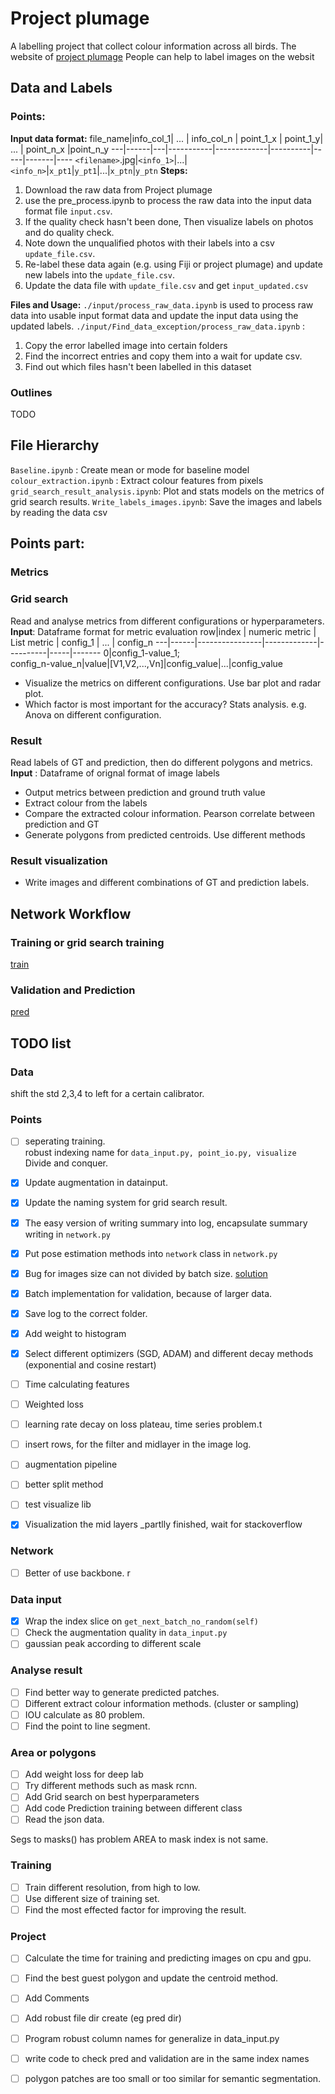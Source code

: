 

# Project plumage
A labelling project that collect colour information across all birds.
The website of [project plumage](https://www.zooniverse.org/projects/ghthomas/project-plumage)
People can help to label images on the websit

## Data and Labels
### Points:
**Input data format:**
file_name|info_col_1| ... | info_col_n | point_1_x | point_1_y| ... | point_n_x |point_n_y
---|------|---|-----------|-------------|----------|-----|-------|----
`<filename>`.jpg|`<info_1>`|...|`<info_n>`|`x_pt1`|`y_pt1`|...|`x_ptn`|`y_ptn`
**Steps:**
1. Download the raw data from Project plumage
2. use the pre_process.ipynb to process the raw data into the input data format file `input.csv`.
3. If the quality check hasn't been done, Then visualize labels on photos and do quality check.
4. Note down the unqualified photos with their labels into a csv `update_file.csv`.
5.  Re-label these data again (e.g. using Fiji or project plumage) and update new labels into the `update_file.csv`.
6. Update the data file with `update_file.csv` and get `input_updated.csv`

**Files and Usage:**
`./input/process_raw_data.ipynb` is used to process raw data into usable input format data and update the input data using the updated labels.
`./input/Find_data_exception/process_raw_data.ipynb` :
1. Copy the error labelled image into certain folders
2. Find the incorrect entries and copy them into a wait for update csv.
3. Find out which files hasn't been labelled in this dataset
### Outlines
TODO
## File Hierarchy
`Baseline.ipynb` : Create mean or mode for baseline model
`colour_extraction.ipynb` : Extract colour features from pixels
`grid_search_result_analysis.ipynb`: Plot and stats models on the metrics of grid search results.
`Write_labels_images.ipynb`: Save the images and labels by reading the data csv
## Points part:
### Metrics
##### 

### Grid search
Read and analyse metrics from different configurations or hyperparameters.
**Input**: Dataframe format for metric evaluation
row|index | numeric metric | List metric | config_1 | ... | config_n
---|------|----------------|-------------|----------|-----|-------
0|config_1-value_1;<br>config_n-value_n|value|[V1,V2,...,Vn]|config_value|...|config_value

* Visualize the metrics on different configurations. Use bar plot and radar plot.
* Which factor is most important for the accuracy? Stats analysis. e.g. Anova on different configuration.

 ### Result
 Read labels of GT and prediction, then do different polygons and metrics.
**Input** : Dataframe of orignal format of image labels 

* Output metrics between prediction and ground truth value
* Extract colour from the labels
* Compare the extracted colour information. Pearson correlate between prediction and GT
* Generate polygons from predicted centroids. Use different methods

### Result visualization

* Write images and different combinations of GT and prediction labels.

## Network Workflow
### Training or grid search training
[train](https://drive.google.com/uc?export=view&id=18kiBBb5nmqb1JiUUMHTEcsvM9EvYU8LE)

<!---
 1. Read Configuration file.
 2. Read and process the images and labels for later input.
 3. Select model and initialize model with given configurations
 4. If the configurations has grid search options  <br>Loop through all combinations for grid search options
 6. Training
     1. Execute training operation
     2. Save training log
     3. Save Validation log and calculate validation results.
     4. Save trained parameters
5. Create polygon patches with
6. Save the results of metrics and labels.
-->

### Validation and Prediction
 [pred](https://drive.google.com/uc?export=view&id=1K8CY57AXGtP53baeQh5x5h91h-kFDhE5)


## TODO list
### Data
shift the std 2,3,4 to left for a certain calibrator.

### Points
* [ ] seperating training. <br> robust indexing name for `data_input.py, point_io.py, visualize`<br>Divide and conquer.
* [x] Update augmentation in datainput.
* [x] Update the naming system for grid search result.
* [x] The easy version of writing summary into log, encapsulate summary writing in `network.py`
* [x] Put pose estimation methods into `network` class in `network.py`
* [x] Bug for images size can not divided by batch size. [solution](https://stackoverflow.com/questions/53326656/good-ways-to-wrap-around-the-indices-for-slicing-in-pandas-data-frame/53327125#53327125)
* [x] Batch implementation for validation, because of larger data.
* [x] Save log to the correct folder.
* [x] Add weight to histogram
* [x] Select different optimizers (SGD, ADAM) and different decay methods (exponential and cosine restart)
* [ ] Time calculating features
* [ ] Weighted loss
* [ ] learning rate decay on loss plateau, time series problem.t
* [ ] insert rows, for the filter and midlayer in the image log.
* [ ] augmentation pipeline
* [ ] better split method
* [ ] test visualize lib
* [x] Visualization the mid layers _partlly finished, wait for stackoverflow 


### Network
* [ ] Better of use backbone.
r
### Data input
* [x] Wrap the index slice on `get_next_batch_no_random(self)`
* [ ] Check the augmentation quality in `data_input.py`
* [ ] gaussian peak according to different scale
### Analyse result
* [ ] Find better way to generate predicted patches.
* [ ] Different extract colour information methods. (cluster or sampling)
* [ ] IOU calculate as 80 problem.
* [ ] Find the point to line segment.
### Area or polygons
* [ ] Add weight loss for deep lab
* [ ] Try different methods such as mask rcnn.
* [ ] Add Grid search on best hyperparameters
* [ ] Add code Prediction training between different class
* [ ] Read the json data.

Segs to masks() has problem 
AREA to mask index is not same.

### Training
* [ ] Train different resolution, from high to low.
* [ ] Use different size of training set.
* [ ] Find the most effected factor for improving the result.

### Project
* [ ] Calculate the time for training and predicting images on cpu and gpu.
* [ ] Find the best guest polygon and update the centroid method.
* [ ] Add Comments
* [ ] Add robust file dir create (eg pred dir)
* [ ] Program robust column names for generalize in data_input.py
* [ ] write code to check pred and validation are in the same index names
* [ ] polygon patches are too small or too similar for semantic segmentation.


<!---
Done:
TICK Metrics in whether in polygon. (mask correspond to points)
TICK develop read rgb or grey value. in network and data_input
TICK develop the grid search
TICK write the grid search result in csv.

####
work flow of 
The segmentation results are saved in a python dictionary format.

1 layer: filenames of index
2 layer: The ID of the different class (outline, or different colour patches)
3 layer: cols and rows. Each entry contains a list of the column and row index of the segmentation.

Hourglass workflow

train.py
valid.py
prediction.py
grid_search.py  Output the metrics on different configs of hyperparameters

Display functions:

Draw one plot
Draw for many plots from a dataframe
-->
